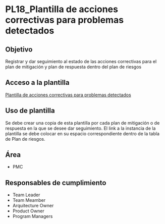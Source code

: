 # PL18_Plantilla de acciones correctivas para problemas detectados

## Objetivo[](https://ace-software-development.github.io/Manual-de-Operaciones/docs/Plantillas/PL06_Auditorias#objetivo)

Registrar y dar seguimiento al estado de las acciones correctivas para el plan de mitigación y plan de respuesta dentro del plan de riesgos

## Acceso a la plantilla [](https://ace-software-development.github.io/Manual-de-Operaciones/docs/Plantillas/PL06_Auditorias#acceso-a-la-plantilla)

[Plantilla de acciones correctivas para problemas detectados](https://docs.google.com/spreadsheets/d/1_rpmXq2xCUOPe3UGp3J5acmfI1oRbOMK3ipTxLXA0RQ/edit?usp=sharing)

## Uso de plantilla

Se debe crear una copia de esta plantilla por cada plan de mitigación o de respuesta en la que se desee dar seguimiento. El link a la instancia de la plantilla se debe colocar en su espacio correspondiente dentro de la tabla de Plan de riesgos.

## Área[](https://ace-software-development.github.io/Manual-de-Operaciones/docs/Plantillas/PL06_Auditorias#%C3%A1rea)

- PMC

## Responsables de cumplimiento[](https://ace-software-development.github.io/Manual-de-Operaciones/docs/Plantillas/PL06_Auditorias#responsables-de-cumplimiento)

- Team Leader
- Team Meamber
- Arquitecture Owner
- Product Owner
- Program Managers